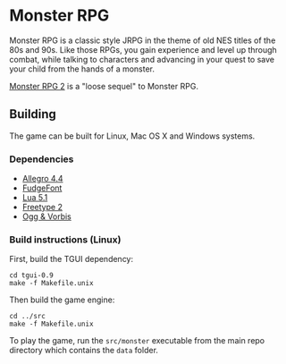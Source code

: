 # Monster RPG

Monster RPG is a classic style JRPG in the theme of old NES titles of the 80s
and 90s. Like those RPGs, you gain experience and level up through combat,
while talking to characters and advancing in your quest to save your child
from the hands of a monster.

[Monster RPG 2](http://www.nooskewl.ca/monster-rpg-2) is a "loose sequel" to Monster RPG.

## Building

The game can be built for Linux, Mac OS X and Windows systems.

### Dependencies

* [Allegro 4.4](http://liballeg.org)
* [FudgeFont](http://fudgefont.sourceforge.net)
* [Lua 5.1](http://www.lua.org)
* [Freetype 2](http://freetype.org)
* [Ogg & Vorbis](http://www.xiph.org/downloads)

### Build instructions (Linux)

First, build the TGUI dependency:
```
cd tgui-0.9
make -f Makefile.unix
```

Then build the game engine:
```
cd ../src
make -f Makefile.unix
```

To play the game, run the ```src/monster``` executable from the main repo directory
which contains the ```data``` folder.
